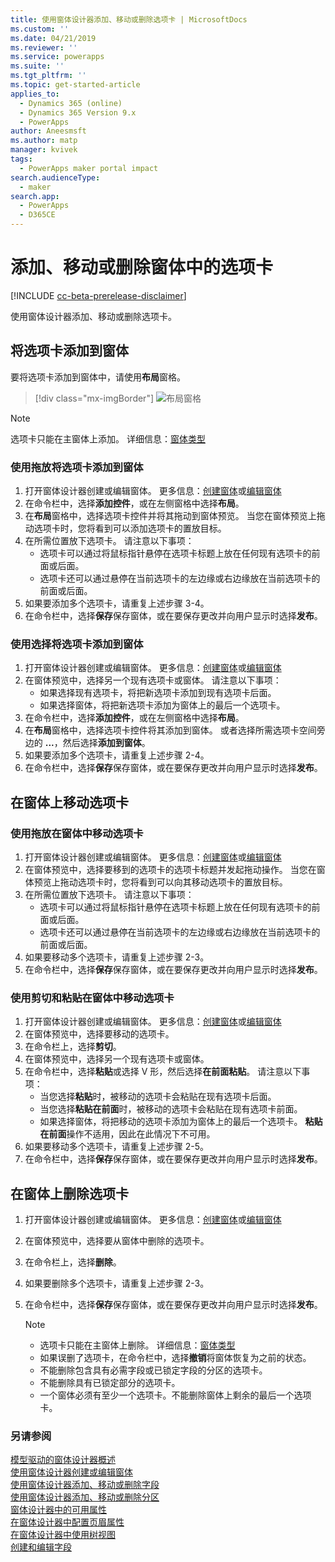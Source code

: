 ```yaml
---
title: 使用窗体设计器添加、移动或删除选项卡 | MicrosoftDocs
ms.custom: ''
ms.date: 04/21/2019
ms.reviewer: ''
ms.service: powerapps
ms.suite: ''
ms.tgt_pltfrm: ''
ms.topic: get-started-article
applies_to:
  - Dynamics 365 (online)
  - Dynamics 365 Version 9.x
  - PowerApps
author: Aneesmsft
ms.author: matp
manager: kvivek
tags:
  - PowerApps maker portal impact
search.audienceType:
  - maker
search.app:
  - PowerApps
  - D365CE
---
```


# <a name="add-move-or-delete-tabs-on-a-form"></a>添加、移动或删除窗体中的选项卡  
[!INCLUDE [cc-beta-prerelease-disclaimer](../../includes/cc-beta-prerelease-disclaimer.md)]

使用窗体设计器添加、移动或删除选项卡。

## <a name="add-tabs-to-a-form"></a>将选项卡添加到窗体
要将选项卡添加到窗体中，请使用**布局**窗格。  

> [!div class="mx-imgBorder"] 
> ![](media/layouts-pane.png "布局窗格")
   
  > [!NOTE]
  >  选项卡只能在主窗体上添加。 详细信息：[窗体类型](types-forms.md)

### <a name="add-tabs-to-a-form-using-drag-and-drop"></a>使用拖放将选项卡添加到窗体

1. 打开窗体设计器创建或编辑窗体。 更多信息：[创建窗体](create-and-edit-forms.md#create-a-form)或[编辑窗体](create-and-edit-forms.md#edit-a-form)
2. 在命令栏中，选择**添加控件**，或在左侧窗格中选择**布局**。 
3. 在**布局**窗格中，选择选项卡控件并将其拖动到窗体预览。 当您在窗体预览上拖动选项卡时，您将看到可以添加选项卡的置放目标。 
4. 在所需位置放下选项卡。 请注意以下事项： 
    - 选项卡可以通过将鼠标指针悬停在选项卡标题上放在任何现有选项卡的前面或后面。
    - 选项卡还可以通过悬停在当前选项卡的左边缘或右边缘放在当前选项卡的前面或后面。
5. 如果要添加多个选项卡，请重复上述步骤 3-4。
6. 在命令栏中，选择**保存**保存窗体，或在要保存更改并向用户显示时选择**发布**。 

### <a name="add-tabs-to-a-form-using-selection"></a>使用选择将选项卡添加到窗体 

1. 打开窗体设计器创建或编辑窗体。 更多信息：[创建窗体](create-and-edit-forms.md#create-a-form)或[编辑窗体](create-and-edit-forms.md#edit-a-form)
2. 在窗体预览中，选择另一个现有选项卡或窗体。 请注意以下事项：
    - 如果选择现有选项卡，将把新选项卡添加到现有选项卡后面。 
    - 如果选择窗体，将把新选项卡添加为窗体上的最后一个选项卡。 
3. 在命令栏中，选择**添加控件**，或在左侧窗格中选择**布局**。  
4. 在**布局**窗格中，选择选项卡控件将其添加到窗体。 或者选择所需选项卡空间旁边的 **...**，然后选择**添加到窗体**。 
5. 如果要添加多个选项卡，请重复上述步骤 2-4。
6. 在命令栏中，选择**保存**保存窗体，或在要保存更改并向用户显示时选择**发布**。 

## <a name="move-tabs-on-a-form"></a>在窗体上移动选项卡

### <a name="move-tabs-on-a-form-using-drag-and-drop"></a>使用拖放在窗体中移动选项卡

1. 打开窗体设计器创建或编辑窗体。 更多信息：[创建窗体](create-and-edit-forms.md#create-a-form)或[编辑窗体](create-and-edit-forms.md#edit-a-form)
2. 在窗体预览中，选择要移到的选项卡的选项卡标题并发起拖动操作。 当您在窗体预览上拖动选项卡时，您将看到可以向其移动选项卡的置放目标。  
3. 在所需位置放下选项卡。 请注意以下事项：
    - 选项卡可以通过将鼠标指针悬停在选项卡标题上放在任何现有选项卡的前面或后面。
    - 选项卡还可以通过悬停在当前选项卡的左边缘或右边缘放在当前选项卡的前面或后面。
4. 如果要移动多个选项卡，请重复上述步骤 2-3。
5. 在命令栏中，选择**保存**保存窗体，或在要保存更改并向用户显示时选择**发布**。 

### <a name="move-tabs-on-a-form-using-cut-and-paste"></a>使用剪切和粘贴在窗体中移动选项卡

1. 打开窗体设计器创建或编辑窗体。 更多信息：[创建窗体](create-and-edit-forms.md#create-a-form)或[编辑窗体](create-and-edit-forms.md#edit-a-form)
2. 在窗体预览中，选择要移动的选项卡。
3. 在命令栏上，选择**剪切**。
4. 在窗体预览中，选择另一个现有选项卡或窗体。
5. 在命令栏中，选择**粘贴**或选择 V 形，然后选择**在前面粘贴**。 请注意以下事项： 
    - 当您选择**粘贴**时，被移动的选项卡会粘贴在现有选项卡后面。 
    - 当您选择**粘贴在前面**时，被移动的选项卡会粘贴在现有选项卡前面。
    - 如果选择窗体，将把移动的选项卡添加为窗体上的最后一个选项卡。 **粘贴在前面**操作不适用，因此在此情况下不可用。
6. 如果要移动多个选项卡，请重复上述步骤 2-5。
7. 在命令栏中，选择**保存**保存窗体，或在要保存更改并向用户显示时选择**发布**。 

## <a name="delete-tabs-on-a-form"></a>在窗体上删除选项卡
1. 打开窗体设计器创建或编辑窗体。 更多信息：[创建窗体](create-and-edit-forms.md#create-a-form)或[编辑窗体](create-and-edit-forms.md#edit-a-form)
2. 在窗体预览中，选择要从窗体中删除的选项卡。 
3. 在命令栏上，选择**删除**。
4. 如果要删除多个选项卡，请重复上述步骤 2-3。
4. 在命令栏中，选择**保存**保存窗体，或在要保存更改并向用户显示时选择**发布**。 

    > [!NOTE]
    >   - 选项卡只能在主窗体上删除。 详细信息：[窗体类型](types-forms.md)
    >   - 如果误删了选项卡，在命令栏中，选择**撤销**将窗体恢复为之前的状态。 
    >   - 不能删除包含具有必需字段或已锁定字段的分区的选项卡。 
    >   - 不能删除具有已锁定部分的选项卡。 
    >   - 一个窗体必须有至少一个选项卡。不能删除窗体上剩余的最后一个选项卡。 

### <a name="see-also"></a>另请参阅
[模型驱动的窗体设计器概述](form-designer-overview.md)  
[使用窗体设计器创建或编辑窗体](create-and-edit-forms.md)  
[使用窗体设计器添加、移动或删除字段](add-move-or-delete-fields-on-form.md)  
[使用窗体设计器添加、移动或删除分区](add-move-or-delete-sections-on-form.md)  
[窗体设计器中的可用属性](form-designer-properties.md)  
[在窗体设计器中配置页眉属性](form-designer-header-properties.md)  
[在窗体设计器中使用树视图](using-tree-view-on-form.md)  
[创建和编辑字段](../common-data-service/create-edit-field-portal.md)
